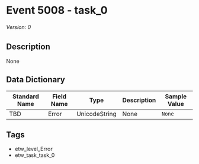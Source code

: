 # Event 5008 - task_0
###### Version: 0

## Description
None

## Data Dictionary
|Standard Name|Field Name|Type|Description|Sample Value|
|---|---|---|---|---|
|TBD|Error|UnicodeString|None|`None`|

## Tags
* etw_level_Error
* etw_task_task_0